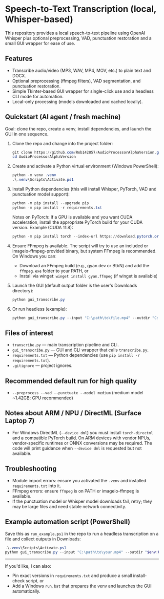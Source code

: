 # Speech-to-Text Transcription (local, Whisper-based)

This repository provides a local speech-to-text pipeline using OpenAI Whisper plus optional preprocessing, VAD, punctuation restoration and a small GUI wrapper for ease of use.

## Features
- Transcribe audio/video (MP3, WAV, MP4, MOV, etc.) to plain text and DOCX.
- Optional preprocessing (ffmpeg filters), VAD segmentation, and punctuation restoration.
- Simple Tkinter-based GUI wrapper for single-click use and a headless CLI mode for automation.
- Local-only processing (models downloaded and cached locally).

## Quickstart (AI agent / fresh machine)
Goal: clone the repo, create a venv, install dependencies, and launch the GUI in one sequence.

1) Clone the repo and change into the project folder:

   ```powershell
   git clone https://github.com/Rob142857/AudioProcessorAlphaVersion.git .
   cd AudioProcessorAlphaVersion
   ```

2) Create and activate a Python virtual environment (Windows PowerShell):

   ```powershell
   python -m venv .venv
   .\.venv\Scripts\Activate.ps1
   ```

3) Install Python dependencies (this will install Whisper, PyTorch, VAD and punctuation model support):

   ```powershell
   python -m pip install --upgrade pip
   python -m pip install -r requirements.txt
   ```

   Notes on PyTorch: If a GPU is available and you want CUDA acceleration, install the appropriate PyTorch build for your CUDA version. Example (CUDA 11.8):

   ```powershell
   python -m pip install torch --index-url https://download.pytorch.org/whl/cu118
   ```

4) Ensure FFmpeg is available. The script will try to use an included or imageio-ffmpeg-provided binary, but system FFmpeg is recommended. On Windows you can:
   - Download an FFmpeg build (e.g., gyan.dev or BtbN) and add the `ffmpeg.exe` folder to your PATH, or
   - Install via winget: `winget install gyan.ffmpeg` (if winget is available)

5) Launch the GUI (default output folder is the user's Downloads directory):

   ```powershell
   python gui_transcribe.py
   ```

6) Or run headless (example):

   ```powershell
   python gui_transcribe.py --input "C:\path\to\file.mp4" --outdir "C:\path\to\out" --model medium --preprocess --vad --punctuate --keep-temp
   ```

## Files of interest
- `transcribe.py` — main transcription pipeline and CLI.
- `gui_transcribe.py` — GUI and CLI wrapper that calls `transcribe.py`.
- `requirements.txt` — Python dependencies (use `pip install -r requirements.txt`).
- `.gitignore` — project ignores.

## Recommended default run for high quality
- `--preprocess --vad --punctuate --model medium` (medium model ~1.42GB; GPU recommended)

## Notes about ARM / NPU / DirectML (Surface Laptop 7)
- For Windows DirectML (`--device dml`) you must install `torch-directml` and a compatible PyTorch build. On ARM devices with vendor NPUs, vendor-specific runtimes or ONNX conversions may be required. The code will print guidance when `--device dml` is requested but not available.

## Troubleshooting
- Module import errors: ensure you activated the `.venv` and installed `requirements.txt` into it.
- FFmpeg errors: ensure `ffmpeg` is on PATH or imageio-ffmpeg is available.
- If the punctuation model or Whisper model downloads fail, retry; they may be large files and need stable network connectivity.

## Example automation script (PowerShell)
Save this as `run_example.ps1` in the repo to run a headless transcription on a file and collect outputs in Downloads:

```powershell
.\.venv\Scripts\Activate.ps1
python gui_transcribe.py --input "C:\path\to\your.mp4" --outdir "$env:USERPROFILE\Downloads" --model medium --preprocess --vad --punctuate --keep-temp
```

---

If you'd like, I can also:
- Pin exact versions in `requirements.txt` and produce a small install-check script, or
- Add a Windows `run.bat` that prepares the venv and launches the GUI automatically.
